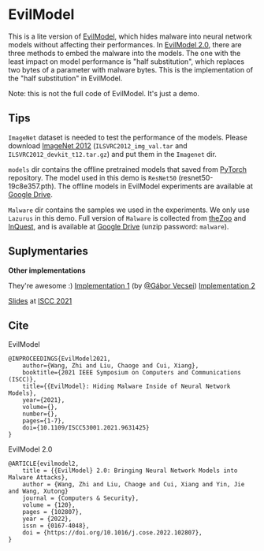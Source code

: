 # EvilModel

This is a lite version of [EvilModel](https://doi.org/10.1016/j.cose.2022.102807), which hides malware into neural network models without affecting their performances. In [EvilModel 2.0](https://doi.org/10.1016/j.cose.2022.102807), there are three methods to embed the malware into the models. The one with the least impact on model performance is "half substitution", which replaces two bytes of a parameter with malware bytes. This is the implementation of the "half substitution" in EvilModel. 

Note: this is not the full code of EvilModel. It's just a demo.

## Tips

`ImageNet` dataset is needed to test the performance of the models. Please download [ImageNet 2012](https://www.image-net.org/download.php) (`ILSVRC2012_img_val.tar` and `ILSVRC2012_devkit_t12.tar.gz`) and put them in the `Imagenet` dir.

`models` dir contains the offline pretrained models that saved from [PyTorch](https://github.com/pytorch/vision) repository. The model used in this demo is `ResNet50` (resnet50-19c8e357.pth). The offline models in EvilModel experiments are available at [Google Drive](https://drive.google.com/file/d/1bWu-2jBig-Lbo2KNC_uRnbVY0ABTjs55/view?usp=share_link).

`Malware` dir contains the samples we used in the experiments. We only use `Lazurus` in this demo. Full version of `Malware` is collected from [theZoo](https://github.com/ytisf/theZoo) and [InQuest](https://github.com/InQuest/malware-samples), and is available at [Google Drive](https://drive.google.com/file/d/15ivwxbQBadkXBgI8LGTyMWYQOrXMs1YP/view?usp=share_link) (unzip password: `malware`).

## Suplymentaries

__Other implementations__

They're awesome :) 
[Implementation 1](https://github.com/gaborvecsei/Neural-Network-Steganography) (by [@Gábor Vecsei](https://www.gaborvecsei.com/)) [Implementation 2](https://github.com/fishjojo1/pyfltemb) 

[Slides](https://zw.ac.cn/files/EvilModel_presentation.pdf) at [ISCC 2021](https://iscc2021.unipi.gr/)

## Cite

EvilModel
```
@INPROCEEDINGS{EvilModel2021,
    author={Wang, Zhi and Liu, Chaoge and Cui, Xiang},
    booktitle={2021 IEEE Symposium on Computers and Communications (ISCC)}, 
    title={{EvilModel}: Hiding Malware Inside of Neural Network Models}, 
    year={2021},
    volume={},
    number={},
    pages={1-7},
    doi={10.1109/ISCC53001.2021.9631425}
}
```

EvilModel 2.0
```
@ARTICLE{evilmodel2,
    title = {{EvilModel} 2.0: Bringing Neural Network Models into Malware Attacks},
    author = {Wang, Zhi and Liu, Chaoge and Cui, Xiang and Yin, Jie and Wang, Xutong}
    journal = {Computers & Security},
    volume = {120},
    pages = {102807},
    year = {2022},
    issn = {0167-4048},
    doi = {https://doi.org/10.1016/j.cose.2022.102807},
}
```
